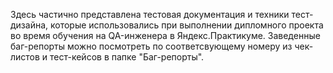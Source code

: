 Здесь частично представлена тестовая документация и техники тест-дизайна, которые использовались при выполнении дипломного проекта во время обучения на QA-инженера в Яндекс.Практикуме.
Заведенные баг-репорты можно посмотреть по соответсвующему номеру из чек-листов и тест-кейсов в папке "Баг-репорты".
